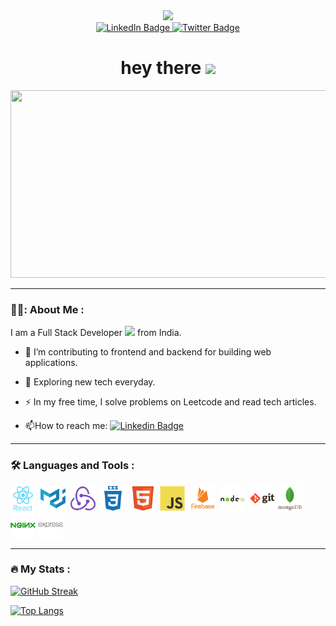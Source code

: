 
<div id="header" align="center">
  <img src="https://media.giphy.com/media/M9gbBd9nbDrOTu1Mqx/giphy.gif" width="100"/>
</div>

<div id="badges" align="center">
  <a href="https://www.linkedin.com/in/rohit-naidu-siriporam-1291871b3/">
    <img src="https://img.shields.io/badge/LinkedIn-blue?style=for-the-badge&logo=linkedin&logoColor=white" alt="LinkedIn Badge"/>
  </a>
  <a href="https://twitter.com/rohitnaidu808?t=REgUj1U0ARs0PDcYm6LHdQ&s=09">
    <img src="https://img.shields.io/badge/Twitter-blue?style=for-the-badge&logo=twitter&logoColor=white" alt="Twitter Badge"/>
  </a>
</div>

<div align="center">
  <h1>
    hey there
    <img src="https://media.giphy.com/media/hvRJCLFzcasrR4ia7z/giphy.gif" width="30px"/>
  </h1>
  <div>
    <img src="https://media.giphy.com/media/dWesBcTLavkZuG35MI/giphy.gif" width="550" height="300"/>
  </div>
</div>


---

### 👨‍💻: About Me :

I am a Full Stack Developer <img src="https://media.giphy.com/media/WUlplcMpOCEmTGBtBW/giphy.gif" width="30"> from India.
- :telescope: I’m contributing to frontend and backend for building web applications.

- :seedling: Exploring new tech everyday.

- :zap: In my free time, I solve problems on Leetcode and read tech articles.

- :mailbox:How to reach me: [![Linkedin Badge](https://img.shields.io/badge/-rohit_naidu-blue?style=flat&logo=Linkedin&logoColor=white)](https://www.linkedin.com/in/rohit-naidu-siriporam-1291871b3/)



---

### :hammer_and_wrench: Languages and Tools :
<div>
  <img src="https://github.com/devicons/devicon/blob/master/icons/react/react-original-wordmark.svg" title="React" alt="React" width="40" height="40"/>&nbsp;
  <img src="https://github.com/devicons/devicon/blob/master/icons/materialui/materialui-original.svg" title="Material UI" alt="Material UI" width="40" height="40"/>&nbsp;
  <img src="https://github.com/devicons/devicon/blob/master/icons/redux/redux-original.svg" title="Redux" alt="Redux " width="40" height="40"/>&nbsp;
  <img src="https://github.com/devicons/devicon/blob/master/icons/css3/css3-plain-wordmark.svg"  title="CSS3" alt="CSS" width="40" height="40"/>&nbsp;
  <img src="https://github.com/devicons/devicon/blob/master/icons/html5/html5-original.svg" title="HTML5" alt="HTML" width="40" height="40"/>&nbsp;
  <img src="https://github.com/devicons/devicon/blob/master/icons/javascript/javascript-original.svg" title="JavaScript" alt="JavaScript" width="40" height="40"/>&nbsp;
  <img src="https://github.com/devicons/devicon/blob/master/icons/firebase/firebase-plain-wordmark.svg" title="Firebase" alt="Firebase" width="40" height="40"/>&nbsp;
  <img src="https://github.com/devicons/devicon/blob/master/icons/nodejs/nodejs-original-wordmark.svg" title="NodeJS" alt="NodeJS" width="40" height="40"/>&nbsp;
  <img src="https://github.com/devicons/devicon/blob/master/icons/git/git-original-wordmark.svg" title="Git" **alt="Git" width="40" height="40"/>
  <img src="https://github.com/devicons/devicon/blob/master/icons/mongodb/mongodb-original-wordmark.svg" title="MongoDB" **alt="MongoDB" width="40" height="40"/>
  <img src="https://github.com/devicons/devicon/blob/master/icons/nginx/nginx-original.svg" title="Nginx" **alt="Nginx" width="40" height="40"/>
  <img src="https://github.com/devicons/devicon/blob/master/icons/express/express-original-wordmark.svg" title="Express" **alt="Express" width="40" height="40"/>
  
</div>

---

### :fire: My Stats :

[![GitHub Streak](http://github-readme-streak-stats.herokuapp.com?user=ron808&theme=dark&background=000000)](https://git.io/streak-stats)



[![Top Langs](https://github-readme-stats.vercel.app/api/top-langs/?username=ron808&layout=compact&theme=vision-friendly-dark)](https://github.com/anuraghazra/github-readme-stats)


<!-- ---

### :writing_hand: Blog Posts : -->
<!-- BLOG-POST-LIST:START -->
<!-- BLOG-POST-LIST:END -->

<!--
**ron808/ron808** is a ✨ _special_ ✨ repository because its `README.md` (this file) appears on your GitHub profile.

Here are some ideas to get you started:

- 🔭 I’m currently working on ...
- 🌱 I’m currently learning ...
- 👯 I’m looking to collaborate on ...
- 🤔 I’m looking for help with ...
- 💬 Ask me about ...
- 📫 How to reach me: ...
- 😄 Pronouns: ...
- ⚡ Fun fact: ...
-->
